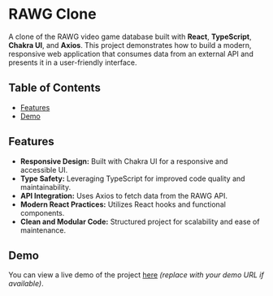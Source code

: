 # RAWG Clone

A clone of the RAWG video game database built with **React**, **TypeScript**, **Chakra UI**, and **Axios**. This project demonstrates how to build a modern, responsive web application that consumes data from an external API and presents it in a user-friendly interface.

## Table of Contents

- [Features](#features)
- [Demo](#demo)

## Features

- **Responsive Design:** Built with Chakra UI for a responsive and accessible UI.
- **Type Safety:** Leveraging TypeScript for improved code quality and maintainability.
- **API Integration:** Uses Axios to fetch data from the RAWG API.
- **Modern React Practices:** Utilizes React hooks and functional components.
- **Clean and Modular Code:** Structured project for scalability and ease of maintenance.

## Demo

You can view a live demo of the project [here]([#](https://game-hub-beige-kappa.vercel.app/)) *(replace with your demo URL if available)*.
